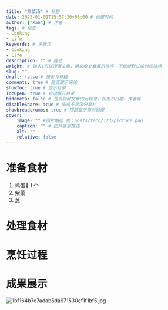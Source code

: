 ```yaml
---
title: "紫菜汤" # 标题
date: 2023-01-09T15:57:30+08:00 # 创建时间
author: ["Xan"] # 作者
tags: # 标签
- Cooking 
- Life 
keywords: # 关键词
- Cooking 
- Life 
description: "" # 描述
weight: # 输入1可以顶置文章，用来给文章展示排序，不填就默认按时间排序
slug: ""
draft: false # 是否为草稿
comments: true # 是否展示评论
showToc: true # 显示目录
TocOpen: true # 自动展开目录
hidemeta: false # 是否隐藏文章的元信息，如发布日期、作者等
disableShare: true # 底部不显示分享栏
showbreadcrumbs: true # 顶部显示当前路径
cover:
    image: "" #图片路径 例：posts/tech/123/picture.png
    caption: "" # 图片底部描述
    alt: ""
    relative: false
---
```


# 准备食材
1. 鸡蛋🥚 1 个
2. 紫菜
3. 葱
# 处理食材

# 烹饪过程

# 成果展示
![1bf164b7e7adab5da971530ef1f1bf5.jpg](https://bu.dusays.com/2023/01/09/63bbc9538ba43.jpg)
